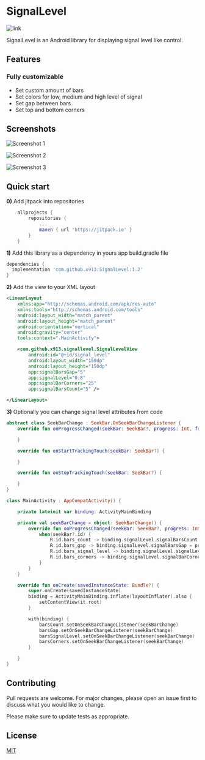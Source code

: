# SignalLevel

![link](https://jitpack.io/v/x913/SignalLevel.svg)

SignalLevel is an Android library for displaying signal level like control.

## Features

### Fully customizable

* Set custom amount of bars
* Set colors for low, medium and high level of signal
* Set gap between bars
* Set top and bottom corners

## Screenshots

![Screenshot 1](images/img1.png)

![Screenshot 2](images/img2.png)

![Screenshot 3](images/img3.png)


## Quick start

**0)** Add jitpack into repositories 

```gradle
    allprojects {
        repositories {
            ...
            maven { url 'https://jitpack.io' }
        }
    }
```

**1)** Add this library as a dependency in yours app build.gradle file

```gradle
dependencies {
  implementation 'com.github.x913:SignalLevel:1.2'
}
```

**2)** Add the view to your XML layout

```xml
<LinearLayout
    xmlns:app="http://schemas.android.com/apk/res-auto"
    xmlns:tools="http://schemas.android.com/tools"
    android:layout_width="match_parent"
    android:layout_height="match_parent"
    android:orientation="vertical"
    android:gravity="center"
    tools:context=".MainActivity">

    <com.github.x913.signallevel.SignalLevelView
        android:id="@+id/signal_level"
        android:layout_width="150dp"
        android:layout_height="150dp"
        app:signalBarsGap="5"
        app:signalLevel="0.8"
        app:signalBarCorners="25"
        app:signalBarsCount="5" />

</LinearLayout>
```

**3)** Optionally you can change signal level attributes from code

```kotlin
abstract class SeekBarChange : SeekBar.OnSeekBarChangeListener {
    override fun onProgressChanged(seekBar: SeekBar?, progress: Int, fromUser: Boolean) {

    }

    override fun onStartTrackingTouch(seekBar: SeekBar?) {

    }

    override fun onStopTrackingTouch(seekBar: SeekBar?) {

    }
}

class MainActivity : AppCompatActivity() {

    private lateinit var binding: ActivityMainBinding

    private val seekBarChange = object: SeekBarChange() {
        override fun onProgressChanged(seekBar: SeekBar?, progress: Int, fromUser: Boolean) {
            when(seekBar?.id) {
                R.id.bars_count -> binding.signalLevel.signalBarsCount = progress
                R.id.bars_gap -> binding.signalLevel.signalBarsGap = progress
                R.id.bars_signal_level -> binding.signalLevel.signalLevel = progress / 100f
                R.id.bars_corners -> binding.signalLevel.signalBarCorners = progress.toFloat()
            }
        }
    }

    override fun onCreate(savedInstanceState: Bundle?) {
        super.onCreate(savedInstanceState)
        binding = ActivityMainBinding.inflate(layoutInflater).also {
            setContentView(it.root)
        }

        with(binding) {
            barsCount.setOnSeekBarChangeListener(seekBarChange)
            barsGap.setOnSeekBarChangeListener(seekBarChange)
            barsSignalLevel.setOnSeekBarChangeListener(seekBarChange)
            barsCorners.setOnSeekBarChangeListener(seekBarChange)
        }

    }
}
```

## Contributing
Pull requests are welcome. For major changes, please open an issue first to discuss what you would like to change.

Please make sure to update tests as appropriate.

## License
[MIT](https://choosealicense.com/licenses/mit/)